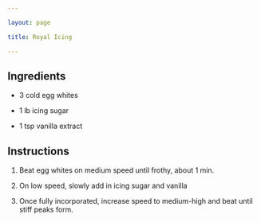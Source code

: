 ```yaml
---

layout: page

title: Royal Icing

---
```


## Ingredients

* 3 cold egg whites

* 1 lb icing sugar

* 1 tsp vanilla extract

## Instructions

1. Beat egg whites on medium speed until frothy, about 1 min.

2. On low speed, slowly add in icing sugar and vanilla

3. Once fully incorporated, increase speed to medium-high and beat until stiff peaks form.
